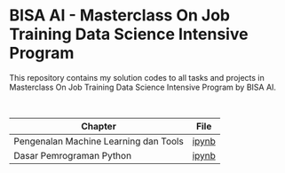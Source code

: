 # BISA AI - Masterclass On Job Training Data Science Intensive Program

This repository contains my solution codes to all tasks and projects in Masterclass On Job Training Data Science Intensive Program by BISA AI.

<br>

| Chapter |  File |
| --- | :---: |
| Pengenalan Machine Learning dan Tools | [ipynb](https://github.com/andreyyohanes/BISA-AI-Masterclass-On-Job-Training-Data-Science-Intensive-Program/blob/main/01%20Pengenalan%20Machine%20Learning%20dan%20Tools/Pengenalan%20Machine%20Learning%20dan%20Tools.ipynb) |
| Dasar Pemrograman Python | [ipynb](https://github.com/andreyyohanes/BISA-AI-Masterclass-On-Job-Training-Data-Science-Intensive-Program/blob/main/02%20Dasar%20Pemrograman%20Python/Dasar%20Pemrograman%20Python.ipynb) |
